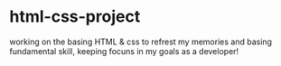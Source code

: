 # html-css-project

working on the basing HTML & css to refrest my memories and basing fundamental skill, keeping focuns in my goals as a developer!
